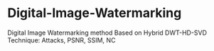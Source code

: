 # Digital-Image-Watermarking
Digital Image Watermarking method  Based on Hybrid DWT-HD-SVD Technique: Attacks, PSNR, SSIM, NC
